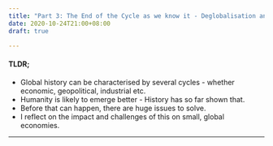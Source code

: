 ```yaml
---
title: "Part 3: The End of the Cycle as we know it - Deglobalisation and the limits to growth"
date: 2020-10-24T21:00+08:00
draft: true

---
```


#### TLDR;

- Global history can be characterised by several cycles - whether economic, geopolitical, industrial etc. 
- Humanity is likely to emerge better - History has so far shown that.
- Before that can happen, there are huge issues to solve.
- I reflect on the impact and challenges of this on small, global economies.

---

#### 